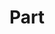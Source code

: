 ---
title: Part
image: image.png

content:
    items: '@self.children'
    order:
        by: title
        dir: desc
    limit: 12
    pagination: true
---